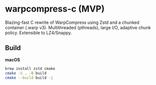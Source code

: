 # warpcompress-c (MVP)

Blazing-fast C rewrite of WarpCompress using Zstd and a chunked container (.warp v3).
Multithreaded (pthreads), large I/O, adaptive chunk policy. Extensible to LZ4/Snappy.

## Build

**macOS**
```bash
brew install zstd cmake
cmake -S . -B build
cmake --build build -j
